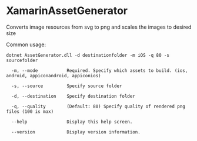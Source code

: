 # XamarinAssetGenerator
Converts image resources from svg to png and scales the images to desired size


Common usage: 
```
dotnet AssetGenerator.dll -d destinationfolder -m iOS -q 80 -s sourcefolder

  -m, --mode           Required. Specify which assets to build. (ios, android, appiconandroid, appiconios)

  -s, --source         Specify source folder

  -d, --destination    Specify destination folder

  -q, --quality        (Default: 80) Specify quality of rendered png files (100 is max)

  --help               Display this help screen.

  --version            Display version information.
```
